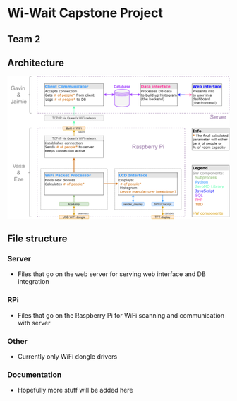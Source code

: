 # Wi-Wait Capstone Project
## Team 2

## Architecture

<img src="Documentation/System_Architecture.png" alt="System Architecture"/>


## File structure
### Server
- Files that go on the web server for serving web interface and DB integration

### RPi
- Files that go on the Raspberry Pi for WiFi scanning and communication with server

### Other 
- Currently only WiFi dongle drivers

### Documentation
- Hopefully more stuff will be added here